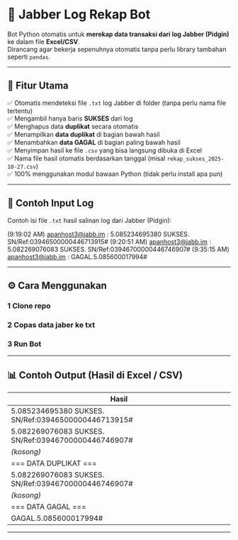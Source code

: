 # 🧾 Jabber Log Rekap Bot

Bot Python otomatis untuk **merekap data transaksi dari log Jabber (Pidgin)** ke dalam file **Excel/CSV**.  
Dirancang agar bekerja sepenuhnya otomatis tanpa perlu library tambahan seperti `pandas`.

---

## 🚀 Fitur Utama

✅ Otomatis mendeteksi file `.txt` log Jabber di folder (tanpa perlu nama file tertentu)  
✅ Mengambil hanya baris **SUKSES** dari log  
✅ Menghapus data **duplikat** secara otomatis  
✅ Menampilkan **data duplikat** di bagian bawah hasil  
✅ Menambahkan **data GAGAL** di bagian paling bawah hasil  
✅ Menyimpan hasil ke file `.csv` yang bisa langsung dibuka di Excel  
✅ Nama file hasil otomatis berdasarkan tanggal (misal `rekap_sukses_2025-10-27.csv`)  
✅ 100% menggunakan modul bawaan Python (tidak perlu install apa pun)

---

## 📂 Contoh Input Log

Contoh isi file `.txt` hasil salinan log dari Jabber (Pidgin):

(9:19:02 AM) apanhost3@jabb.im
: 5.085234695380 SUKSES. SN/Ref:03946500000446713915#
(9:20:51 AM) apanhost3@jabb.im
: 5.082269076083 SUKSES. SN/Ref:03946700000446746907#
(9:35:15 AM) apanhost3@jabb.im
: GAGAL.5.085600017994#

---

## ⚙️ Cara Menggunakan

### 1 Clone repo
### 2 Copas data jaber ke txt
### 3 Run Bot


---

## 📊 Contoh Output (Hasil di Excel / CSV)

| Hasil |
|-------|
| 5.085234695380 SUKSES. SN/Ref:03946500000446713915# |
| 5.082269076083 SUKSES. SN/Ref:03946700000446746907# |
| *(kosong)* |
| === DATA DUPLIKAT === |
| 5.082269076083 SUKSES. SN/Ref:03946700000446746907# |
| *(kosong)* |
| === DATA GAGAL === |
| GAGAL.5.085600017994# |

---

